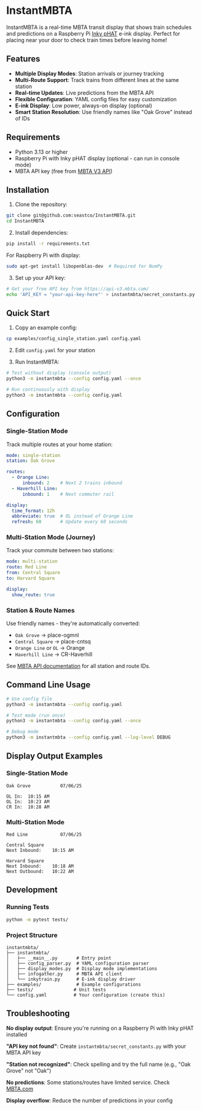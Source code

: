 # InstantMBTA

InstantMBTA is a real-time MBTA transit display that shows train schedules and predictions on a Raspberry Pi [Inky pHAT](https://github.com/pimoroni/inky) e-ink display. Perfect for placing near your door to check train times before leaving home!

## Features

- **Multiple Display Modes**: Station arrivals or journey tracking
- **Multi-Route Support**: Track trains from different lines at the same station
- **Real-time Updates**: Live predictions from the MBTA API
- **Flexible Configuration**: YAML config files for easy customization
- **E-ink Display**: Low power, always-on display (optional)
- **Smart Station Resolution**: Use friendly names like "Oak Grove" instead of IDs

## Requirements

- Python 3.13 or higher
- Raspberry Pi with Inky pHAT display (optional - can run in console mode)
- MBTA API key (free from [MBTA V3 API](https://www.mbta.com/developers/v3-api))

## Installation

1. Clone the repository:
```bash
git clone git@github.com:seastco/InstantMBTA.git
cd InstantMBTA
```

2. Install dependencies:
```bash
pip install -r requirements.txt
```

For Raspberry Pi with display:
```bash
sudo apt-get install libopenblas-dev  # Required for NumPy
```

3. Set up your API key:
```bash
# Get your free API key from https://api-v3.mbta.com/
echo 'API_KEY = "your-api-key-here"' > instantmbta/secret_constants.py
```

## Quick Start

1. Copy an example config:
```bash
cp examples/config_single_station.yaml config.yaml
```

2. Edit `config.yaml` for your station

3. Run InstantMBTA:
```bash
# Test without display (console output)
python3 -m instantmbta --config config.yaml --once

# Run continuously with display
python3 -m instantmbta --config config.yaml
```

## Configuration

### Single-Station Mode
Track multiple routes at your home station:

```yaml
mode: single-station
station: Oak Grove

routes:
  - Orange Line:
      inbound: 2    # Next 2 trains inbound
  - Haverhill Line:
      inbound: 1    # Next commuter rail

display:
  time_format: 12h
  abbreviate: true  # OL instead of Orange Line
  refresh: 60       # Update every 60 seconds
```

### Multi-Station Mode (Journey)
Track your commute between two stations:

```yaml
mode: multi-station
route: Red Line
from: Central Square
to: Harvard Square

display:
  show_route: true
```

### Station & Route Names
Use friendly names - they're automatically converted:
- `Oak Grove` → place-ogmnl
- `Central Square` → place-cntsq  
- `Orange Line` or `OL` → Orange
- `Haverhill Line` → CR-Haverhill

See [MBTA API documentation](https://www.mbta.com/developers/v3-api) for all station and route IDs.

## Command Line Usage

```bash
# Use config file
python3 -m instantmbta --config config.yaml

# Test mode (run once)
python3 -m instantmbta --config config.yaml --once

# Debug mode
python3 -m instantmbta --config config.yaml --log-level DEBUG
```

## Display Output Examples

### Single-Station Mode
```
Oak Grove           07/06/25

OL In:  10:15 AM
OL In:  10:23 AM
CR In:  10:28 AM
```

### Multi-Station Mode
```
Red Line            07/06/25

Central Square
Next Inbound:    10:15 AM

Harvard Square  
Next Inbound:    10:18 AM
Next Outbound:   10:22 AM
```

## Development

### Running Tests
```bash
python -m pytest tests/
```

### Project Structure
```
instantmbta/
├── instantmbta/
│   ├── __main__.py       # Entry point
│   ├── config_parser.py  # YAML configuration parser
│   ├── display_modes.py  # Display mode implementations
│   ├── infogather.py     # MBTA API client
│   └── inkytrain.py      # E-ink display driver
├── examples/             # Example configurations
├── tests/               # Unit tests
└── config.yaml          # Your configuration (create this)
```

## Troubleshooting

**No display output**: Ensure you're running on a Raspberry Pi with Inky pHAT installed

**"API key not found"**: Create `instantmbta/secret_constants.py` with your MBTA API key

**"Station not recognized"**: Check spelling and try the full name (e.g., "Oak Grove" not "Oak")

**No predictions**: Some stations/routes have limited service. Check [MBTA.com](https://www.mbta.com)

**Display overflow**: Reduce the number of predictions in your config